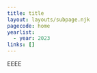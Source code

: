```yaml
---
title: title
layout: layouts/subpage.njk
pagecode: home
yearlist:
  - year: 2023
links: []
---
```

EEEE
